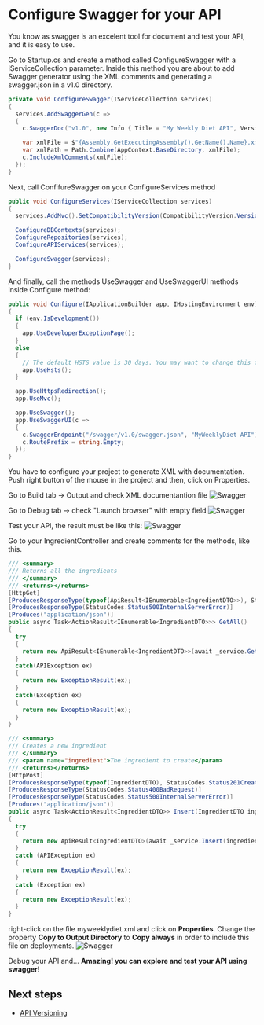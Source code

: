 # Configure Swagger for your API

You know as swagger is an excelent tool for document and test your API, and it is easy to use.

Go to Startup.cs and create a method called ConfigureSwagger with a IServiceCollection parameter. Inside this method you are about to add Swagger generator using the XML comments and generating a swagger.json in a v1.0 directory.

```C#
private void ConfigureSwagger(IServiceCollection services)
{
  services.AddSwaggerGen(c =>
  {
    c.SwaggerDoc("v1.0", new Info { Title = "My Weekly Diet API", Version = "v1.0" });

    var xmlFile = $"{Assembly.GetExecutingAssembly().GetName().Name}.xml";
    var xmlPath = Path.Combine(AppContext.BaseDirectory, xmlFile);
    c.IncludeXmlComments(xmlFile);
  });
}
```

Next, call ConfifureSwagger on your ConfigureServices method

```C#
public void ConfigureServices(IServiceCollection services)
{
  services.AddMvc().SetCompatibilityVersion(CompatibilityVersion.Version_2_2);

  ConfigureDBContexts(services);
  ConfigureRepositories(services);
  ConfigureAPIServices(services);

  ConfigureSwagger(services);
}
```

And finally, call the methods UseSwagger and UseSwaggerUI methods inside Configure method:

```C#
public void Configure(IApplicationBuilder app, IHostingEnvironment env)
{
  if (env.IsDevelopment())
  {
    app.UseDeveloperExceptionPage();
  }
  else
  {
    // The default HSTS value is 30 days. You may want to change this for production scenarios, see https://aka.ms/aspnetcore-hsts.
    app.UseHsts();
  }

  app.UseHttpsRedirection();
  app.UseMvc();

  app.UseSwagger();
  app.UseSwaggerUI(c =>
  {
    c.SwaggerEndpoint("/swagger/v1.0/swagger.json", "MyWeeklyDiet API");
    c.RoutePrefix = string.Empty;
  });
}
```

You have to configure your project to generate XML with documentation. Push right button of the mouse in the project and then, click on Properties.

Go to Build tab -> Output and check XML documentantion file
![Swagger](https://danielasensiolabs.blob.core.windows.net/myweeklydietlab/01_Configure_Swagger_(2).png)

Go to Debug tab -> check "Launch browser" with empty field 
![Swagger](https://danielasensiolabs.blob.core.windows.net/myweeklydietlab/01_Configure_Swagger_(3).png)

Test your API, the result must be like this:
![Swagger](https://danielasensiolabs.blob.core.windows.net/myweeklydietlab/01_Configure_Swagger.png)

Go to your IngredientController and create comments for the methods, like this.

```C#
/// <summary>
/// Returns all the ingredients
/// </summary>
/// <returns></returns>
[HttpGet]
[ProducesResponseType(typeof(ApiResult<IEnumerable<IngredientDTO>>), StatusCodes.Status200OK)]
[ProducesResponseType(StatusCodes.Status500InternalServerError)]
[Produces("application/json")]
public async Task<ActionResult<IEnumerable<IngredientDTO>>> GetAll()
{
  try
  {
    return new ApiResult<IEnumerable<IngredientDTO>>(await _service.GetAll());
  }
  catch(APIException ex)
  {
    return new ExceptionResult(ex);
  }
  catch(Exception ex)
  {
    return new ExceptionResult(ex);
  }
}

/// <summary>
/// Creates a new ingredient
/// </summary>
/// <param name="ingredient">The ingredient to create</param>
/// <returns></returns>
[HttpPost]
[ProducesResponseType(typeof(IngredientDTO), StatusCodes.Status201Created)]
[ProducesResponseType(StatusCodes.Status400BadRequest)]
[ProducesResponseType(StatusCodes.Status500InternalServerError)]
[Produces("application/json")]
public async Task<ActionResult<IngredientDTO>> Insert(IngredientDTO ingredient)
{
  try
  {
    return new ApiResult<IngredientDTO>(await _service.Insert(ingredient), StatusCodes.Status201Created);
  }
  catch (APIException ex)
  {
    return new ExceptionResult(ex);
  }
  catch (Exception ex)
  {
    return new ExceptionResult(ex);
  }
}
```
right-click on the file myweeklydiet.xml and click on **Properties**. Change the property **Copy to Output Directory** to **Copy always** in order to include this file on deployments.
![Swagger](https://danielasensiolabs.blob.core.windows.net/myweeklydietlab/01_Configure_Swagger_(4).png)


Debug your API and... 
**Amazing! you can explore and test your API using swagger!**

## Next steps
- [API Versioning](https://github.com/dasensio/myweeklydiet/blob/master/api-versioning.md)
